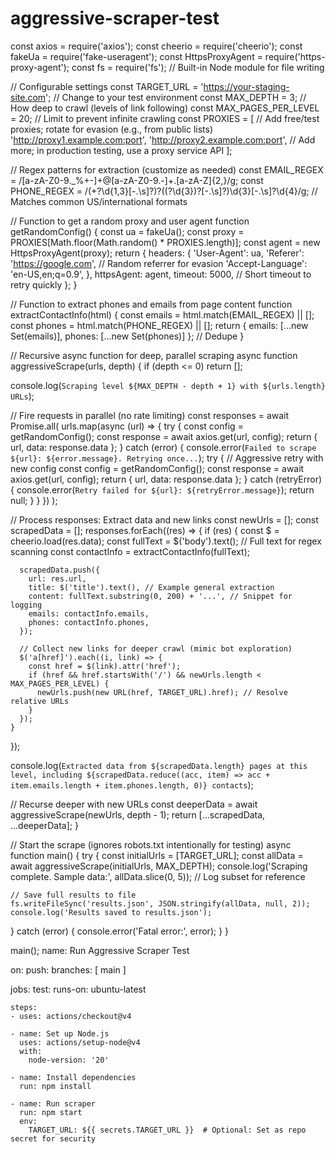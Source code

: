 # aggressive-scraper-test
const axios = require('axios');
const cheerio = require('cheerio');
const fakeUa = require('fake-useragent');
const HttpsProxyAgent = require('https-proxy-agent');
const fs = require('fs'); // Built-in Node module for file writing

// Configurable settings
const TARGET_URL = 'https://your-staging-site.com'; // Change to your test environment
const MAX_DEPTH = 3; // How deep to crawl (levels of link following)
const MAX_PAGES_PER_LEVEL = 20; // Limit to prevent infinite crawling
const PROXIES = [ // Add free/test proxies; rotate for evasion (e.g., from public lists)
  'http://proxy1.example.com:port',
  'http://proxy2.example.com:port',
  // Add more; in production testing, use a proxy service API
];

// Regex patterns for extraction (customize as needed)
const EMAIL_REGEX = /[a-zA-Z0-9._%+-]+@[a-zA-Z0-9.-]+\.[a-zA-Z]{2,}/g;
const PHONE_REGEX = /(\+?\d{1,3}[-.\s]?)?(\(?\d{3}\)?[-.\s]?)\d{3}[-.\s]?\d{4}/g; // Matches common US/international formats

// Function to get a random proxy and user agent
function getRandomConfig() {
  const ua = fakeUa();
  const proxy = PROXIES[Math.floor(Math.random() * PROXIES.length)];
  const agent = new HttpsProxyAgent(proxy);
  return {
    headers: {
      'User-Agent': ua,
      'Referer': 'https://google.com', // Random referrer for evasion
      'Accept-Language': 'en-US,en;q=0.9',
    },
    httpsAgent: agent,
    timeout: 5000, // Short timeout to retry quickly
  };
}

// Function to extract phones and emails from page content
function extractContactInfo(html) {
  const emails = html.match(EMAIL_REGEX) || [];
  const phones = html.match(PHONE_REGEX) || [];
  return { emails: [...new Set(emails)], phones: [...new Set(phones)] }; // Dedupe
}

// Recursive async function for deep, parallel scraping
async function aggressiveScrape(urls, depth) {
  if (depth <= 0) return [];

  console.log(`Scraping level ${MAX_DEPTH - depth + 1} with ${urls.length} URLs`);

  // Fire requests in parallel (no rate limiting)
  const responses = await Promise.all(
    urls.map(async (url) => {
      try {
        const config = getRandomConfig();
        const response = await axios.get(url, config);
        return { url, data: response.data };
      } catch (error) {
        console.error(`Failed to scrape ${url}: ${error.message}. Retrying once...`);
        try {
          // Aggressive retry with new config
          const config = getRandomConfig();
          const response = await axios.get(url, config);
          return { url, data: response.data };
        } catch (retryError) {
          console.error(`Retry failed for ${url}: ${retryError.message}`);
          return null;
        }
      }
    })
  );

  // Process responses: Extract data and new links
  const newUrls = [];
  const scrapedData = [];
  responses.forEach((res) => {
    if (res) {
      const $ = cheerio.load(res.data);
      const fullText = $('body').text(); // Full text for regex scanning
      const contactInfo = extractContactInfo(fullText);

      scrapedData.push({
        url: res.url,
        title: $('title').text(), // Example general extraction
        content: fullText.substring(0, 200) + '...', // Snippet for logging
        emails: contactInfo.emails,
        phones: contactInfo.phones,
      });

      // Collect new links for deeper crawl (mimic bot exploration)
      $('a[href]').each((i, link) => {
        const href = $(link).attr('href');
        if (href && href.startsWith('/') && newUrls.length < MAX_PAGES_PER_LEVEL) {
          newUrls.push(new URL(href, TARGET_URL).href); // Resolve relative URLs
        }
      });
    }
  });

  console.log(`Extracted data from ${scrapedData.length} pages at this level, including ${scrapedData.reduce((acc, item) => acc + item.emails.length + item.phones.length, 0)} contacts`);

  // Recurse deeper with new URLs
  const deeperData = await aggressiveScrape(newUrls, depth - 1);
  return [...scrapedData, ...deeperData];
}

// Start the scrape (ignores robots.txt intentionally for testing)
async function main() {
  try {
    const initialUrls = [TARGET_URL];
    const allData = await aggressiveScrape(initialUrls, MAX_DEPTH);
    console.log('Scraping complete. Sample data:', allData.slice(0, 5)); // Log subset for reference
    
    // Save full results to file
    fs.writeFileSync('results.json', JSON.stringify(allData, null, 2));
    console.log('Results saved to results.json');
  } catch (error) {
    console.error('Fatal error:', error);
  }
}

main();
name: Run Aggressive Scraper Test

on:
  push:
    branches: [ main ]

jobs:
  test:
    runs-on: ubuntu-latest

    steps:
    - uses: actions/checkout@v4

    - name: Set up Node.js
      uses: actions/setup-node@v4
      with:
        node-version: '20'

    - name: Install dependencies
      run: npm install

    - name: Run scraper
      run: npm start
      env:
        TARGET_URL: ${{ secrets.TARGET_URL }}  # Optional: Set as repo secret for security


        
